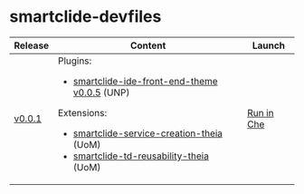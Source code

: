 # smartclide-devfiles

| Release | Content | Launch |
|---------|---------|--------|
| [v0.0.1](https://github.com/eclipse-researchlabs/smartclide-devfiles/releases/tag/v0.0.1) | Plugins: <ul><li>[smartclide-ide-front-end-theme v0.0.5](https://github.com/eclipse-researchlabs/smartclide-ide-front-end-theme/releases/tag/v0.0.5) (UNP)</li></ul> Extensions: <ul><li>[smartclide-service-creation-theia](https://github.com/eclipse-researchlabs/smartclide-service-creation-theia/commit/2794f827c95f03e5893ce027ab703fbf0b67213a) (UoM)</li> <li>[smartclide-td-reusability-theia](https://github.com/eclipse-researchlabs/smartclide-td-reusability-theia/commit/33834c27e2bfb3b13fb216a450e1e615322d8635) (UoM)</li></ul> | [Run in Che](https://che-smartclide-che.che.smartclide.eu/f?url=https://github.com/eclipse-researchlabs/smartclide-devfiles/releases/tag/v0.0.1) |
